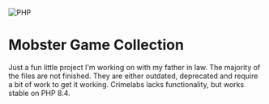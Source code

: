 ![PHP](https://img.shields.io/badge/PHP%208.4-%23777BB4.svg?style=for-the-badge&logo=php&logoColor=white)


# Mobster Game Collection

Just a fun little project I'm working on with my father in law. The majority of the files are not finished. They are either outdated, deprecated and require a bit of work to get it working. Crimelabs lacks functionality, but works stable on PHP 8.4.
